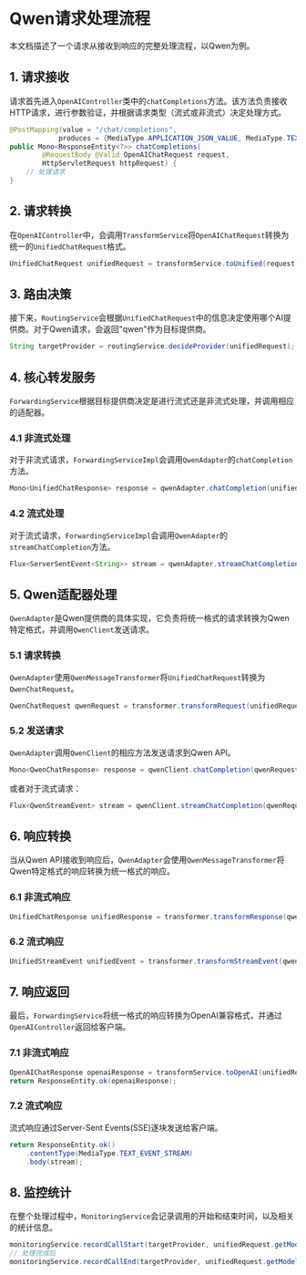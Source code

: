 # Qwen请求处理流程

本文档描述了一个请求从接收到响应的完整处理流程，以Qwen为例。

## 1. 请求接收

请求首先进入`OpenAIController`类中的`chatCompletions`方法。该方法负责接收HTTP请求，进行参数验证，并根据请求类型（流式或非流式）决定处理方式。

```java
@PostMapping(value = "/chat/completions",
            produces = {MediaType.APPLICATION_JSON_VALUE, MediaType.TEXT_EVENT_STREAM_VALUE})
public Mono<ResponseEntity<?>> chatCompletions(
        @RequestBody @Valid OpenAIChatRequest request,
        HttpServletRequest httpRequest) {
    // 处理请求
}
```

## 2. 请求转换

在`OpenAIController`中，会调用`TransformService`将`OpenAIChatRequest`转换为统一的`UnifiedChatRequest`格式。

```java
UnifiedChatRequest unifiedRequest = transformService.toUnified(request);
```

## 3. 路由决策

接下来，`RoutingService`会根据`UnifiedChatRequest`中的信息决定使用哪个AI提供商。对于Qwen请求，会返回"qwen"作为目标提供商。

```java
String targetProvider = routingService.decideProvider(unifiedRequest);
```

## 4. 核心转发服务

`ForwardingService`根据目标提供商决定是进行流式还是非流式处理，并调用相应的适配器。

### 4.1 非流式处理

对于非流式请求，`ForwardingServiceImpl`会调用`QwenAdapter`的`chatCompletion`方法。

```java
Mono<UnifiedChatResponse> response = qwenAdapter.chatCompletion(unifiedRequest);
```

### 4.2 流式处理

对于流式请求，`ForwardingServiceImpl`会调用`QwenAdapter`的`streamChatCompletion`方法。

```java
Flux<ServerSentEvent<String>> stream = qwenAdapter.streamChatCompletion(unifiedRequest);
```

## 5. Qwen适配器处理

`QwenAdapter`是Qwen提供商的具体实现，它负责将统一格式的请求转换为Qwen特定格式，并调用`QwenClient`发送请求。

### 5.1 请求转换

`QwenAdapter`使用`QwenMessageTransformer`将`UnifiedChatRequest`转换为`QwenChatRequest`。

```java
QwenChatRequest qwenRequest = transformer.transformRequest(unifiedRequest);
```

### 5.2 发送请求

`QwenAdapter`调用`QwenClient`的相应方法发送请求到Qwen API。

```java
Mono<QwenChatResponse> response = qwenClient.chatCompletion(qwenRequest);
```

或者对于流式请求：

```java
Flux<QwenStreamEvent> stream = qwenClient.streamChatCompletion(qwenRequest);
```

## 6. 响应转换

当从Qwen API接收到响应后，`QwenAdapter`会使用`QwenMessageTransformer`将Qwen特定格式的响应转换为统一格式的响应。

### 6.1 非流式响应

```java
UnifiedChatResponse unifiedResponse = transformer.transformResponse(qwenResponse);
```

### 6.2 流式响应

```java
UnifiedStreamEvent unifiedEvent = transformer.transformStreamEvent(qwenEvent);
```

## 7. 响应返回

最后，`ForwardingService`将统一格式的响应转换为OpenAI兼容格式，并通过`OpenAIController`返回给客户端。

### 7.1 非流式响应

```java
OpenAIChatResponse openaiResponse = transformService.toOpenAI(unifiedResponse);
return ResponseEntity.ok(openaiResponse);
```

### 7.2 流式响应

流式响应通过Server-Sent Events(SSE)逐块发送给客户端。

```java
return ResponseEntity.ok()
    .contentType(MediaType.TEXT_EVENT_STREAM)
    .body(stream);
```

## 8. 监控统计

在整个处理过程中，`MonitoringService`会记录调用的开始和结束时间，以及相关的统计信息。

```java
monitoringService.recordCallStart(targetProvider, unifiedRequest.getModel());
// 处理完成后
monitoringService.recordCallEnd(targetProvider, unifiedRequest.getModel(), duration, success);
```